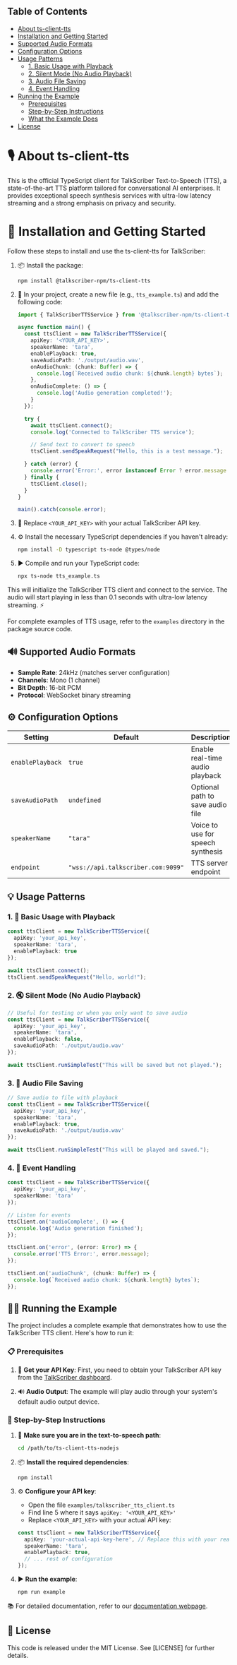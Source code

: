## Table of Contents

- [About ts-client-tts](#about-ts-client-tts)
- [Installation and Getting Started](#installation-and-getting-started)
- [Supported Audio Formats](#supported-audio-formats)
- [Configuration Options](#configuration-options)
- [Usage Patterns](#usage-patterns)
  - [1. Basic Usage with Playback](#1-basic-usage-with-playback)
  - [2. Silent Mode (No Audio Playback)](#2-silent-mode-no-audio-playback)
  - [3. Audio File Saving](#3-audio-file-saving)
  - [4. Event Handling](#4-event-handling)
- [Running the Example](#running-the-example)
  - [Prerequisites](#prerequisites)
  - [Step-by-Step Instructions](#step-by-step-instructions)
  - [What the Example Does](#what-the-example-does)
- [License](#license)


# 🎙️ About ts-client-tts

This is the official TypeScript client for TalkScriber Text-to-Speech (TTS), a state-of-the-art TTS platform tailored for conversational AI enterprises. It provides exceptional speech synthesis services with ultra-low latency streaming and a strong emphasis on privacy and security.

# 🚀 Installation and Getting Started

Follow these steps to install and use the ts-client-tts for TalkScriber:

1. 📦 Install the package:
   ```bash
   npm install @talkscriber-npm/ts-client-tts
   ```

2. 📝 In your project, create a new file (e.g., `tts_example.ts`) and add the following code:
   ```typescript
   import { TalkScriberTTSService } from '@talkscriber-npm/ts-client-tts';

   async function main() {
     const ttsClient = new TalkScriberTTSService({
       apiKey: '<YOUR_API_KEY>',
       speakerName: 'tara',
       enablePlayback: true,
       saveAudioPath: './output/audio.wav',
       onAudioChunk: (chunk: Buffer) => {
         console.log(`Received audio chunk: ${chunk.length} bytes`);
       },
       onAudioComplete: () => {
         console.log('Audio generation completed!');
       }
     });

     try {
       await ttsClient.connect();
       console.log('Connected to TalkScriber TTS service');

       // Send text to convert to speech
       ttsClient.sendSpeakRequest("Hello, this is a test message.");

     } catch (error) {
       console.error('Error:', error instanceof Error ? error.message : String(error));
     } finally {
       ttsClient.close();
     }
   }

   main().catch(console.error);
   ```

3. 🔑 Replace `<YOUR_API_KEY>` with your actual TalkScriber API key.

4. ⚙️ Install the necessary TypeScript dependencies if you haven't already:
   ```bash
   npm install -D typescript ts-node @types/node
   ```

5. ▶️ Compile and run your TypeScript code:
   ```bash
   npx ts-node tts_example.ts
   ```

This will initialize the TalkScriber TTS client and connect to the service. The audio will start playing in less than 0.1 seconds with ultra-low latency streaming. ⚡

For complete examples of TTS usage, refer to the `examples` directory in the package source code.

## 🔊 Supported Audio Formats

- **Sample Rate**: 24kHz (matches server configuration)
- **Channels**: Mono (1 channel)
- **Bit Depth**: 16-bit PCM
- **Protocol**: WebSocket binary streaming

## ⚙️ Configuration Options

| Setting | Default | Description |
|---------|---------|-------------|
| `enablePlayback` | `true` | Enable real-time audio playback |
| `saveAudioPath` | `undefined` | Optional path to save audio file |
| `speakerName` | `"tara"` | Voice to use for speech synthesis |
| `endpoint` | `"wss://api.talkscriber.com:9099"` | TTS server endpoint |

## 💡 Usage Patterns

### 1. 🎵 Basic Usage with Playback

```typescript
const ttsClient = new TalkScriberTTSService({
  apiKey: 'your_api_key',
  speakerName: 'tara',
  enablePlayback: true
});

await ttsClient.connect();
ttsClient.sendSpeakRequest("Hello, world!");
```

### 2. 🔇 Silent Mode (No Audio Playback)

```typescript
// Useful for testing or when you only want to save audio
const ttsClient = new TalkScriberTTSService({
  apiKey: 'your_api_key',
  speakerName: 'tara',
  enablePlayback: false,
  saveAudioPath: './output/audio.wav'
});

await ttsClient.runSimpleTest("This will be saved but not played.");
```

### 3. 💾 Audio File Saving

```typescript
// Save audio to file with playback
const ttsClient = new TalkScriberTTSService({
  apiKey: 'your_api_key',
  speakerName: 'tara',
  enablePlayback: true,
  saveAudioPath: './output/audio.wav'
});

await ttsClient.runSimpleTest("This will be played and saved.");
```

### 4. 📡 Event Handling

```typescript
const ttsClient = new TalkScriberTTSService({
  apiKey: 'your_api_key',
  speakerName: 'tara'
});

// Listen for events
ttsClient.on('audioComplete', () => {
  console.log('Audio generation finished');
});

ttsClient.on('error', (error: Error) => {
  console.error('TTS Error:', error.message);
});

ttsClient.on('audioChunk', (chunk: Buffer) => {
  console.log(`Received audio chunk: ${chunk.length} bytes`);
});
```

## 🏃‍♂️ Running the Example

The project includes a complete example that demonstrates how to use the TalkScriber TTS client. Here's how to run it:

### 📋 Prerequisites

1. 🔑 **Get your API Key**: First, you need to obtain your TalkScriber API key from the [TalkScriber dashboard](https://app.talkscriber.com).

2. 🔊 **Audio Output**: The example will play audio through your system's default audio output device.

### 📝 Step-by-Step Instructions

1. 📁 **Make sure you are in the text-to-speech path**:
   ```bash
   cd /path/to/ts-client-tts-nodejs
   ```

2. 📦 **Install the required dependencies**:
   ```bash
   npm install
   ```

3. ⚙️ **Configure your API key**:
   - Open the file `examples/talkscriber_tts_client.ts`
   - Find line 5 where it says `apiKey: '<YOUR_API_KEY>'`
   - Replace `<YOUR_API_KEY>` with your actual API key:
   ```typescript
   const ttsClient = new TalkScriberTTSService({
     apiKey: 'your-actual-api-key-here', // Replace this with your real API key
     speakerName: 'tara',
     enablePlayback: true,
     // ... rest of configuration
   });
   ```

4. ▶️ **Run the example**:
   ```bash
   npm run example
   ```
📚 For detailed documentation, refer to our [documentation webpage](https://docs.talkscriber.com).



## 📄 License

This code is released under the MIT License. See [LICENSE] for further details.